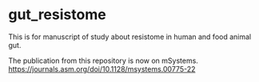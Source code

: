 # gut_resistome
This is for manuscript of study about resistome in human and food animal gut.

The publication from this repository is now on mSystems.
https://journals.asm.org/doi/10.1128/msystems.00775-22
